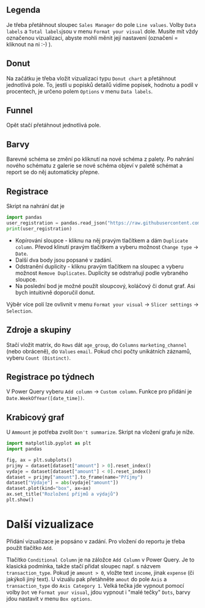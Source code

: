 ## Legenda

Je třeba přetáhnout sloupec `Sales Manager` do pole `Line values`. Volby `Data labels` a `Total labels`jsou v menu `Format your visual` dole. Musíte mít vždy označenou vizualizaci, abyste mohli měnit její nastavení (označení = kliknout na ni :-) ).

## Donut

Na začátku je třeba vložit vizualizaci typu `Donut chart` a přetáhnout jednotlivá pole. To, jestli u popisků detailů vidíme popisek, hodnotu a podíl v procentech, je určeno polem `Options` v menu `Data labels`.

## Funnel

Opět stačí přetáhnout jednotlivá pole.

## Barvy

Barevné schéma se změní po kliknutí na nové schéma z palety. Po nahrání nového schématu z galerie se nové schéma objeví v paletě schémat a report se do něj automaticky přepne.

## Registrace

Skript na nahrání dat je

```py
import pandas
user_registration = pandas.read_json("https://raw.githubusercontent.com/pesikj/progr2-python/master/python-pro-data-1/power-bi/assets/user_registration.json")
print(user_registration)
```

- Kopírování sloupce - kliknu na něj pravým tlačítkem a dám `Duplicate column`. Převod klinutí pravým tlačítkem a vyberu možnost `Change type` -> `Date`.
- Další dva body jsou popsané v zadání.
- Odstranění duplicity - kliknu pravým tlačítkem na sloupec a vyberu možnost `Remove Duplicates`. Duplicity se odstraňují podle vybraného sloupce.
- Na poslední bod je možné použít sloupcový, koláčový či donut graf. Asi bych intuitivně doporučil donut.

Výběr více polí lze ovlivnit v menu `Format your visual` -> `Slicer settings` -> `Selection`.

## Zdroje a skupiny

Stačí vložit matrix, do `Rows` dát `age_group`, do `Columns` `marketing_channel` (nebo obráceně), do `Values` `email`. Pokud chci počty unikátních záznamů, vyberu `Count (Distinct)`.

## Registrace po týdnech

V Power Query vyberu `Add column` -> `Custom column`. Funkce pro přidání je `Date.WeekOfYear([date_time])`. 

## Krabicový graf

U `Ammount` je potřeba zvolit `Don't summarize`. Skript na vložení grafu je níže.

```py
import matplotlib.pyplot as plt
import pandas

fig, ax = plt.subplots()
prijmy = dataset[dataset["amount"] > 0].reset_index()
vydaje = dataset[dataset["amount"] < 0].reset_index()
dataset = prijmy["amount"].to_frame(name="Příjmy")
dataset["Výdaje"] = abs(vydaje["amount"])
dataset.plot(kind="box", ax=ax)
ax.set_title("Rozložení příjmů a výdajů")
plt.show()
```

# Další vizualizace

Přidání vizualizace je popsáno v zadání. Pro vložení do reportu je třeba použít tlačítko `Add`.

Tlačítko `Conditional Column` je na záložce `Add Column` v Power Query. Je to klasická podmínka, takže stačí přidat sloupec např. s názvem `transaction_type`. Pokud je `amount > 0`, vložte text `income`, jinak `expense` (či jakýkoli jiný text). U vizuálu pak přetáhněte `amout` do pole `Axis` a `transaction_type` do `Axis Category 1`. Velká tečka jde vypnout pomocí volby `Dot` ve `Format your visual`, jdou vypnout i "malé tečky" `Dots`, barvy jdou nastavit v menu `Box options`.
